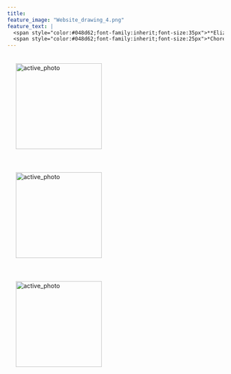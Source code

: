 ```yaml
---
title:  
feature_image: "Website_drawing_4.png"
feature_text: |
  <span style="color:#048d62;font-family:inherit;font-size:35px">**Elizabeth Prater WALTON**</span><br />
  <span style="color:#048d62;font-family:inherit;font-size:25px">*Chorégraphe et Chercheuse, en danse et technologie*</span>
---
```


<p>
<a href="creation/2022/08/29/proj-grid/"><img src="../../Grid_first_insta.jpg" alt="active_photo" style="width:200px;height:200px;margin:20px 20px"></a>

<a href="research/2022/05/03/dance-style-transitions/"><img src="../../P3_alignment.png" alt="active_photo" style="width:200px;height:200px;margin:20px 20px"></a>

<a href="research/2021/04/16/reconciling/"><img src="../../reconcile.png" alt="active_photo" style="width:200px;height:200px;margin:20px 20px"></a>

  </p>
